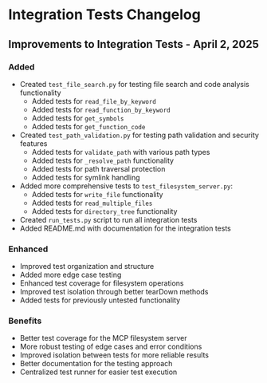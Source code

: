 # Integration Tests Changelog

## Improvements to Integration Tests - April 2, 2025

### Added
- Created `test_file_search.py` for testing file search and code analysis functionality
  - Added tests for `read_file_by_keyword`
  - Added tests for `read_function_by_keyword`
  - Added tests for `get_symbols`
  - Added tests for `get_function_code`
- Created `test_path_validation.py` for testing path validation and security features
  - Added tests for `validate_path` with various path types
  - Added tests for `_resolve_path` functionality
  - Added tests for path traversal protection
  - Added tests for symlink handling
- Added more comprehensive tests to `test_filesystem_server.py`:
  - Added tests for `write_file` functionality
  - Added tests for `read_multiple_files`
  - Added tests for `directory_tree` functionality
- Created `run_tests.py` script to run all integration tests
- Added README.md with documentation for the integration tests

### Enhanced
- Improved test organization and structure
- Added more edge case testing
- Enhanced test coverage for filesystem operations
- Improved test isolation through better tearDown methods
- Added tests for previously untested functionality

### Benefits
- Better test coverage for the MCP filesystem server
- More robust testing of edge cases and error conditions
- Improved isolation between tests for more reliable results
- Better documentation for the testing approach
- Centralized test runner for easier test execution
